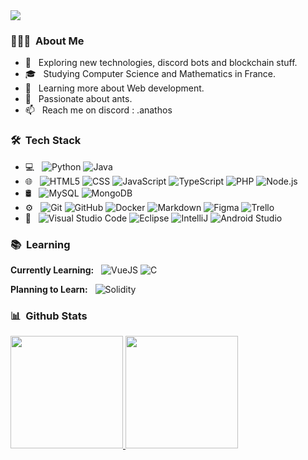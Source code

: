 <img src="https://i.imgur.com/tZklAbb.gif">

<h3> 👨🏻‍💻 &nbsp;About Me </h3>

- 🤔 &nbsp; Exploring new technologies, discord bots and blockchain stuff.
- 🎓 &nbsp; Studying Computer Science and Mathematics in France.
- 🌱 &nbsp; Learning more about Web development.
- 🐜 &nbsp; Passionate about ants.
- 📫 &nbsp; Reach me on discord : .anathos

<h3> 🛠 &nbsp;Tech Stack</h3>

- 💻 &nbsp;
  ![Python](https://img.shields.io/badge/-Python-333333?style=flat&logo=python)
  ![Java](https://img.shields.io/badge/-Java-333333?style=flat&logo=java)
- 🌐 &nbsp;
  ![HTML5](https://img.shields.io/badge/-HTML5-333333?style=flat&logo=HTML5)
  ![CSS](https://img.shields.io/badge/-CSS-333333?style=flat&logo=CSS3&logoColor=1572B6)
  ![JavaScript](https://img.shields.io/badge/-JavaScript-333333?style=flat&logo=javascript)
  ![TypeScript](https://img.shields.io/badge/-TypeScript-333333?style=flat&logo=typescript)
  ![PHP](https://img.shields.io/badge/-PHP-333333?style=flat&logo=php&logoColor=777BB4)
  ![Node.js](https://img.shields.io/badge/-Node.js-333333?style=flat&logo=node.js)
- 🛢 &nbsp;
  ![MySQL](https://img.shields.io/badge/-MySQL-333333?style=flat&logo=mysql)
  ![MongoDB](https://img.shields.io/badge/-MongoDB-333333?style=flat&logo=mongodb)
- ⚙️ &nbsp;
  ![Git](https://img.shields.io/badge/-Git-333333?style=flat&logo=git)
  ![GitHub](https://img.shields.io/badge/-GitHub-333333?style=flat&logo=github)
  ![Docker](https://img.shields.io/badge/-Docker-333333?style=flat&logo=docker)
  ![Markdown](https://img.shields.io/badge/-Markdown-333333?style=flat&logo=markdown&logoColor=026AA7)
  ![Figma](https://img.shields.io/badge/-Figma-333333?style=flat&logo=figma)
  ![Trello](https://img.shields.io/badge/Trello-333333?style=flat&logo=Trello&logoColor=026AA7)
- 🔧 &nbsp;
  ![Visual Studio Code](https://img.shields.io/badge/-Visual%20Studio%20Code-333333?style=flat&logo=visual-studio-code&logoColor=007ACC)
  ![Eclipse](https://img.shields.io/badge/-Eclipse-333333?style=flat&logo=eclipse-ide&logoColor=2C2255)
  ![IntelliJ](https://img.shields.io/badge/-IntelliJ-333333?style=flat&logo=intellij-idea&logoColor=FF5722)
  ![Android Studio](https://img.shields.io/badge/android%20studio-333333?style=flat&&logo=android%20studio)

<h3> 📚 &nbsp;Learning </h3>

**Currently Learning:** &nbsp;
  ![VueJS](https://img.shields.io/badge/-VueJS-333333?style=flat&logo=vuedotjs)
  ![C](https://img.shields.io/badge/-C-333333?style=flat&logo=c)

**Planning to Learn:** &nbsp;
  ![Solidity](https://img.shields.io/badge/-Solidity-333333?style=flat&logo=solidity&logoColor=363636)
  

<h3> 📊 &nbsp;Github Stats </h3>

<a href="https://github.com/EAnathos">
  <img height="180em" src="https://github-readme-stats.vercel.app/api?username=EAnathos&theme=radical&show_icons=true" />
  <img height="180em" src="https://github-readme-stats.vercel.app/api/top-langs/?username=EAnathos&theme=radical&layout=compact" />
</a>

<!--
<h3> 🤝🏻 &nbsp;Connect with Me </h3>

<p align="center">
<a href="https://www.adityavsingh.com/"><img alt="Website" src="https://img.shields.io/badge/Website-www.adityavsingh.com-blue?style=flat-square&logo=google-chrome"></a>
<a href="https://www.linkedin.com/in/AVS1508/"><img alt="LinkedIn" src="https://img.shields.io/badge/LinkedIn-Aditya%20Vikram%20Singh-blue?style=flat-square&logo=linkedin"></a>
<a href="mailto:contacts@eanathos.com"><img alt="Email" src="https://img.shields.io/badge/Email-avsingh@umass.edu-blue?style=flat-square&logo=gmail"></a>
</p>
-->
